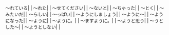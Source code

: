 ～れている|  |
～れた|  |
～せてください|  |
～ないと|  |
～ちゃった|  |
～とく|  |
～みたいだ|  |
～らしい|  |
～っぱい|  |
～ようにしましょう|  |
～ように～|  |
～ようになった|  |
～ように|  |
～ように。|  |
～ますように。|  |
～ようと思う|  |
～うとした～|  |
～ようとしない|  |
